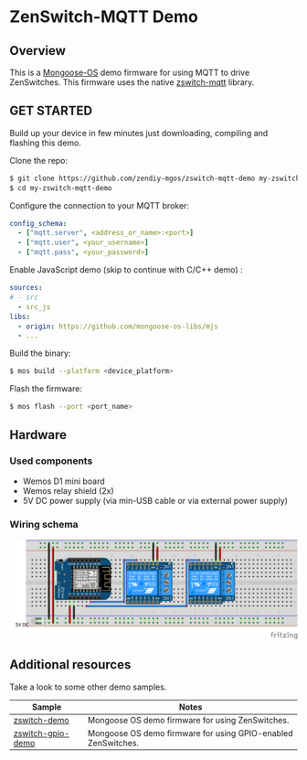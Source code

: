 # ZenSwitch-MQTT Demo 
## Overview
This is a [Mongoose-OS](https://mongoose-os.com/) demo firmware for using MQTT to drive ZenSwitches. This firmware uses the native [zswitch-mqtt](https://github.com/zendiy-mgos/zswitch-mqtt) library.
## GET STARTED
Build up your device in few minutes just downloading, compiling and flashing this demo.

Clone the repo:
```bash
$ git clone https://github.com/zendiy-mgos/zswitch-mqtt-demo my-zswitch-mqtt-demo
$ cd my-zswitch-mqtt-demo
```
Configure the connection to your MQTT broker:
```yaml
config_schema:
  - ["mqtt.server", <address_or_name>:<port>]
  - ["mqtt.user", <your_username>]
  - ["mqtt.pass", <your_password>]
```
Enable JavaScript demo (skip to continue with C/C++ demo) :
```yaml
sources:
# - src
  - src_js
libs:
  - origin: https://github.com/mongoose-os-libs/mjs
  - ...
```
Build the binary:
```bash
$ mos build --platform <device_platform>
```
Flash the firmware:
```bash
$ mos flash --port <port_name>
```
## Hardware
### Used components
 - Wemos D1 mini board
 - Wemos relay shield (2x)
 - 5V DC power supply (via min-USB cable or via external power supply)
### Wiring schema
![zswitch-mqtt demo wiring schema](docs/zswitch-mqtt-demo-sketch_bb.png)
## Additional resources
Take a look to some other demo samples.

|Sample|Notes|
|--|--|
|[zswitch-demo](https://github.com/zendiy-mgos/zswitch-demo)|Mongoose OS demo firmware for using ZenSwitches.|
|[zswitch-gpio-demo](https://github.com/zendiy-mgos/zswitch-gpio-demo)|Mongoose OS demo firmware for using GPIO-enabled ZenSwitches.|
